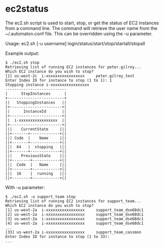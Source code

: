 # ec2status
The ec2.sh script is used to start, stop, or get the status of EC2 instances from a command line.
The command will retrieve the user name from the ~/.automaton.conf file. This can be overridden using the -u parameter.

Usage: ec2.sh [-u username] login/status/start/stop/startall/stopall

Example output:
```
$ ./ec2.sh stop
Retrieving list of running EC2 instances for peter.gilroy...
Which EC2 instance do you wish to stop?
[1] us-west-2c  i-xxxxxxxxxxxxxxxxx     peter.gilroy_test
Enter Index ID for instance to stop (1 to 1): 1
Stopping instance i-xxxxxxxxxxxxxxxxx
---------------------------
|      StopInstances      |
+-------------------------+
||   StoppingInstances   ||
|+-----------------------+|
||      InstanceId       ||
|+-----------------------+|
||  i-xxxxxxxxxxxxxxxxx  ||
|+-----------------------+|
|||    CurrentState     |||
||+-------+-------------+||
||| Code  |    Name     |||
||+-------+-------------+||
|||  64   |  stopping   |||
||+-------+-------------+||
|||    PreviousState    |||
||+--------+------------+||
|||  Code  |   Name     |||
||+--------+------------+||
|||  16    |  running   |||
||+--------+------------+||
```

With -u parameter:

```
$ ./ec2.sh -u support_team stop
Retrieving list of running EC2 instances for support_team...
Which EC2 instance do you wish to stop?
[1] us-west-2a  i-xxxxxxxxxxxxxxxxx     support_team_dse68dc1
[2] us-west-2a  i-xxxxxxxxxxxxxxxxx     support_team_dse68dc1
[3] us-west-2a  i-xxxxxxxxxxxxxxxxx     support_team_dse68dc1
[4] us-west-2a  i-xxxxxxxxxxxxxxxxx     support_team_dse68dc1
...
[33] us-west-2a i-xxxxxxxxxxxxxxxxx     support_team_cassmon
Enter Index ID for instance to stop (1 to 33):
...
```
